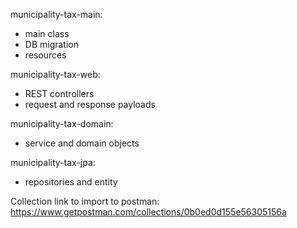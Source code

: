municipality-tax-main:
- main class
- DB migration
- resources

municipality-tax-web:
- REST controllers
- request and response payloads

municipality-tax-domain:
- service and domain objects

municipality-tax-jpa:
- repositories and entity


Collection link to import to postman:
https://www.getpostman.com/collections/0b0ed0d155e56305156a